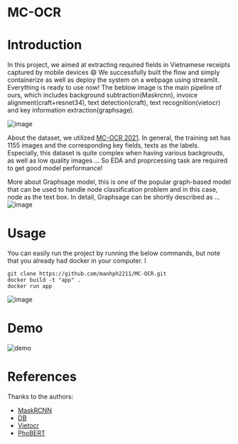 MC-OCR
====

# Introduction

In this project, we aimed at extracting required fields in Vietnamese receipts captured by mobile devices :smile: We successfully built the flow and simply containerize as well as deploy the system on a webpage using streamlit. Everything is ready to use now!
The beblow image is the main pipeline of ours, which includes background subtraction(Maskrcnn), invoice alignment(craft+resnet34), text detection(craft), text recognition(vietocr) and key information extraction(graphsage). 

![image](https://user-images.githubusercontent.com/61444616/189092848-f3ea1b39-260c-479e-8b4e-61cbe55975b3.png)

About the dataset, we utilized [MC-OCR 2021](https://www.rivf2021-mc-ocr.vietnlp.com/). In general, the training set has 1155 images and the corresponding key fields, texts as the labels. Especially, this dataset is quite complex when having various backgrouds, as well as low quality images ... So EDA and proprcessing task are required to get good model performance!

More about Graphsage model, this is one of the popular graph-based model that can be used to handle node classification problem and in this case, node as the text box. In detail, Graphsage can be shortly described as ...
![image](https://user-images.githubusercontent.com/61444616/189104372-7f5c0ade-7f14-4532-813e-7d1a1ba4f9e1.png)


# Usage

You can easily run the project by running the below commands, but note that you already had docker in your computer. I 

```
git clone https://github.com/manhph2211/MC-OCR.git
docker build -t "app" .
docker run app
```

![image](https://user-images.githubusercontent.com/61444616/189105320-9b78dff4-c1ed-467a-86c4-ea812496768b.png)

# Demo
![demo](https://user-images.githubusercontent.com/53470099/189283092-031dcafe-3ca6-4d3e-bbbe-d6ef7e4cf5b6.gif)

# References

Thanks to the authors:

- [MaskRCNN](https://github.com/pytorch/vision)
- [DB](https://github.com/MhLiao/DB)
- [Vietocr](https://github.com/pbcquoc/vietocr)
- [PhoBERT](https://github.com/VinAIResearch/PhoBERT)

